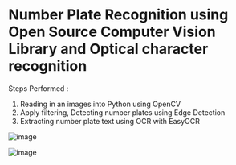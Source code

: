 # Number Plate Recognition using Open Source Computer Vision Library and Optical character recognition

Steps Performed :
1. Reading in an images into Python using OpenCV
2. Apply filtering, Detecting number plates using Edge Detection
3. Extracting number plate text using OCR with EasyOCR



![image](https://user-images.githubusercontent.com/92395503/172066299-f971dd5d-72a1-4cde-8e15-51d431eaee23.png)

![image](https://user-images.githubusercontent.com/92395503/172193560-b8d1e0bb-5357-4c75-ad47-87079bf624a7.png)


